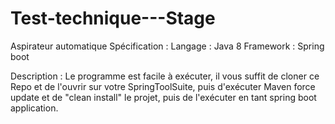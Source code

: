 # Test-technique---Stage
Aspirateur automatique 
Spécification : 
Langage : Java 8
Framework : Spring boot

Description :
Le programme est facile à exécuter, il vous suffit de cloner ce Repo et de l'ouvrir sur votre SpringToolSuite, puis d'exécuter 
Maven force update et de "clean install" le projet, puis de l'exécuter en tant spring boot application.


